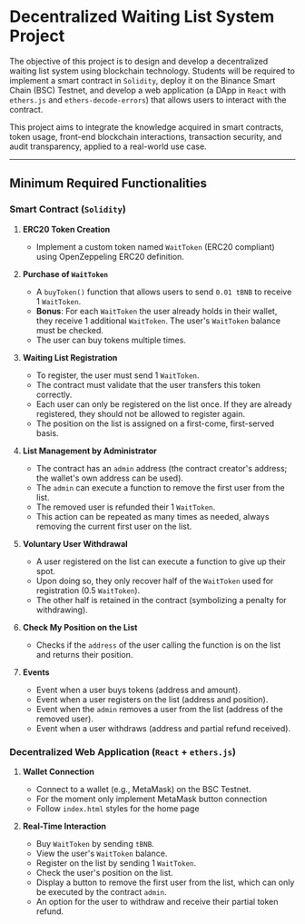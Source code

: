 # Decentralized Waiting List System Project

The objective of this project is to design and develop a decentralized waiting list system using blockchain technology. Students will be required to implement a smart contract in `Solidity`, deploy it on the Binance Smart Chain (BSC) Testnet, and develop a web application (a DApp in `React` with `ethers.js` and `ethers-decode-errors`) that allows users to interact with the contract.

This project aims to integrate the knowledge acquired in smart contracts, token usage, front-end blockchain interactions, transaction security, and audit transparency, applied to a real-world use case.

---

## Minimum Required Functionalities

### **Smart Contract (`Solidity`)**

1.  **ERC20 Token Creation**
    * Implement a custom token named `WaitToken` (ERC20 compliant) using OpenZeppeling ERC20 definition.

2.  **Purchase of `WaitToken`**
    * A `buyToken()` function that allows users to send `0.01 tBNB` to receive 1 `WaitToken`.
    * **Bonus**: For each `WaitToken` the user already holds in their wallet, they receive 1 additional `WaitToken`. The user's `WaitToken` balance must be checked.
    * The user can buy tokens multiple times.

3.  **Waiting List Registration**
    * To register, the user must send 1 `WaitToken`.
    * The contract must validate that the user transfers this token correctly.
    * Each user can only be registered on the list once. If they are already registered, they should not be allowed to register again.
    * The position on the list is assigned on a first-come, first-served basis.

4.  **List Management by Administrator**
    * The contract has an `admin` address (the contract creator's address; the wallet's own address can be used).
    * The `admin` can execute a function to remove the first user from the list.
    * The removed user is refunded their 1 `WaitToken`.
    * This action can be repeated as many times as needed, always removing the current first user on the list.

5.  **Voluntary User Withdrawal**
    * A user registered on the list can execute a function to give up their spot.
    * Upon doing so, they only recover half of the `WaitToken` used for registration (0.5 `WaitToken`).
    * The other half is retained in the contract (symbolizing a penalty for withdrawing).

6.  **Check My Position on the List**
    * Checks if the `address` of the user calling the function is on the list and returns their position.

7.  **Events**
    * Event when a user buys tokens (address and amount).
    * Event when a user registers on the list (address and position).
    * Event when the `admin` removes a user from the list (address of the removed user).
    * Event when a user withdraws (address and partial refund received).

### **Decentralized Web Application (`React` + `ethers.js`)**

1.  **Wallet Connection**
    * Connect to a wallet (e.g., MetaMask) on the BSC Testnet.
    * For the moment only implement MetaMask button connection
    * Follow `index.html` styles for the home page

2.  **Real-Time Interaction**
    * Buy `WaitToken` by sending `tBNB`.
    * View the user's `WaitToken` balance.
    * Register on the list by sending 1 `WaitToken`.
    * Check the user's position on the list.
    * Display a button to remove the first user from the list, which can only be executed by the contract `admin`.
    * An option for the user to withdraw and receive their partial token refund.